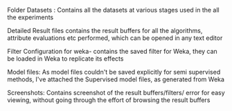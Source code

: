 Folder
Datasets : Contains all the datasets at various stages used in the all the experiments

Detailed Result files contains the result buffers for all the algorithms, attribute evaluations etc performed, which can be opened in any text editor


Filter Configuration for weka- contains the saved filter for Weka, they can be loaded in Weka to replicate its effects

Model files: As model files couldn't be saved explicitly for semi supervised methods, I've attached the Supervised model files, as generated from Weka

Screenshots: Contains screenshot of the result buffers/filters/ error for easy viewing, without going through the effort of browsing the result buffers




